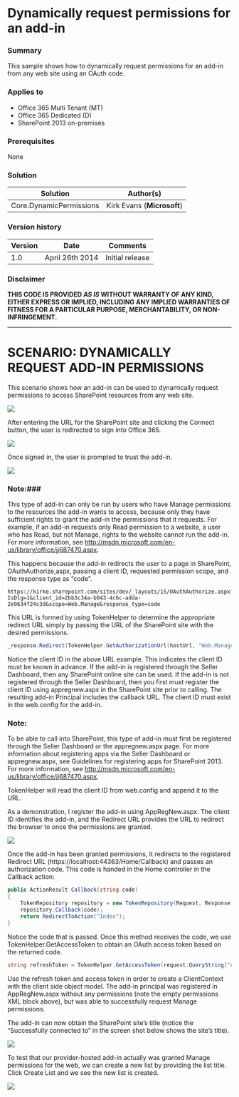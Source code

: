# Dynamically request permissions for an add-in #

### Summary ###
This sample shows how to dynamically request permissions for an add-in from any web site using an OAuth code.

### Applies to ###
-  Office 365 Multi Tenant (MT)
-  Office 365 Dedicated (D)
-  SharePoint 2013 on-premises

### Prerequisites ###
None

### Solution ###
Solution | Author(s)
---------|----------
Core.DynamicPermissions | Kirk Evans (**Microsoft**)

### Version history ###
Version  | Date | Comments
---------| -----| --------
1.0  | April 26th 2014 | Initial release

### Disclaimer ###
**THIS CODE IS PROVIDED *AS IS* WITHOUT WARRANTY OF ANY KIND, EITHER EXPRESS OR IMPLIED, INCLUDING ANY IMPLIED WARRANTIES OF FITNESS FOR A PARTICULAR PURPOSE, MERCHANTABILITY, OR NON-INFRINGEMENT.**


----------

# SCENARIO: DYNAMICALLY REQUEST ADD-IN PERMISSIONS #
This scenario shows how an add-in can be used to dynamically request permissions to access SharePoint resources from any web site.

![](http://i.imgur.com/7Dnd75t.png)

After entering the URL for the SharePoint site and clicking the Connect button, the user is redirected to sign into Office 365.

![](http://i.imgur.com/zYs8EDJ.png)

Once signed in, the user is prompted to trust the add-in.

![](http://i.imgur.com/psJXcqu.png)

### Note:###
This type of add-in can only be run by users who have Manage permissions to the resources the add-in wants to access, because only they have sufficient rights to grant the add-in the permissions that it requests. For example, if an add-in requests only Read permission to a website, a user who has Read, but not Manage, rights to the website cannot run the add-in.  For more information, see http://msdn.microsoft.com/en-us/library/office/jj687470.aspx. 

This happens because the add-in redirects the user to a page in SharePoint, OAuthAuthorize,aspx, passing a client ID, requested permission scope, and the response type as “code”.

```
https://kirke.sharepoint.com/sites/dev/_layouts/15/OAuthAuthorize.aspx?IsDlg=1&client_id=2bb3c34a-b043-4c6c-adda-2e9634f24c3d&scope=Web.Manage&response_type=code
```

This URL is formed by using TokenHelper to determine the appropriate redirect URL simply by passing the URL of the SharePoint site with the desired permissions.

```C#
_response.Redirect(TokenHelper.GetAuthorizationUrl(hostUrl, "Web.Manage"));
```

Notice the client ID in the above URL example. This indicates the client ID must be known in advance.  If the add-in is registered through the Seller Dashboard, then any SharePoint online site can be used. If the add-in is not registered through the Seller Dashboard, then you first must register the client ID using appregnew.aspx in the SharePoint site prior to calling. The resulting add-in Principal includes the callback URL. The client ID must exist in the web.config for the add-in.

### Note: ###
To be able to call into SharePoint, this type of add-in must first be registered through the Seller Dashboard or the appregnew.aspx page. For more information about registering apps via the Seller Dashboard or appregnew.aspx, see Guidelines for registering apps for SharePoint 2013.  For more information, see http://msdn.microsoft.com/en-us/library/office/jj687470.aspx.

TokenHelper will read the client ID from web.config and append it to the URL.

As a demonstration, I register the add-in using AppRegNew.aspx.  The client ID identifies the add-in, and the Redirect URL provides the URL to redirect the browser to once the permissions are granted.

![](http://i.imgur.com/FGkEat5.png)

Once the add-in has been granted permissions, it redirects to the registered Redirect URL (https://localhost:44363/Home/Callback) and passes an authorization code.  This code is handed in the Home controller in the Callback action:

```C#
public ActionResult Callback(string code)
{
    TokenRepository repository = new TokenRepository(Request, Response);
    repository.Callback(code);
    return RedirectToAction("Index");
}
```

Notice the code that is passed.  Once this method receives the code, we use TokenHelper.GetAccessToken to obtain an OAuth access token based on the returned code.

```C#
string refreshToken = TokenHelper.GetAccessToken(request.QueryString["code"], "00000003-0000-0ff1-ce00-000000000000", targetUri.Authority, TokenHelper.GetRealmFromTargetUrl(targetUri), new Uri(request.Url.GetLeftPart(UriPartial.Path))).RefreshToken;
```

Use the refresh token and access token in order to create a ClientContext with the client side object model. The add-in principal was registered in AppRegNew.aspx without any permissions (note the empty permissions XML block above), but was able to successfully request Manage permissions.

The add-in can now obtain the SharePoint site’s title (notice the “Successfully connected to” in the screen shot below shows the site’s title).

![](http://i.imgur.com/Kk8As9F.png)

To test that our provider-hosted add-in actually was granted Manage permissions for the web, we can create a new list by providing the list title.  Click Create List and we see the new list is created.

![](http://i.imgur.com/yUFp74h.png)


